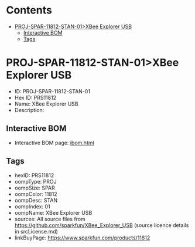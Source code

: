 



Contents
========

* [PROJ-SPAR-11812-STAN-01>XBee Explorer USB](#proj-spar-11812-stan-01xbee-explorer-usb)
	* [Interactive BOM](#interactive-bom)
	* [Tags](#tags)

# PROJ-SPAR-11812-STAN-01>XBee Explorer USB

- ID: PROJ-SPAR-11812-STAN-01
- Hex ID: PRS11812
- Name: XBee Explorer USB
- Description: 

## Interactive BOM

- Interactive BOM page: [ibom.html](kicad/bom/ibom.html)

## Tags

- hexID: PRS11812
- oompType: PROJ
- oompSize: SPAR
- oompColor: 11812
- oompDesc: STAN
- oompIndex: 01
- oompName: XBee Explorer USB
- sources: All source files from https://github.com/sparkfun/XBee_Explorer_USB (source licence details in srcLicense.md)
- linkBuyPage: https://www.sparkfun.com/products/11812
